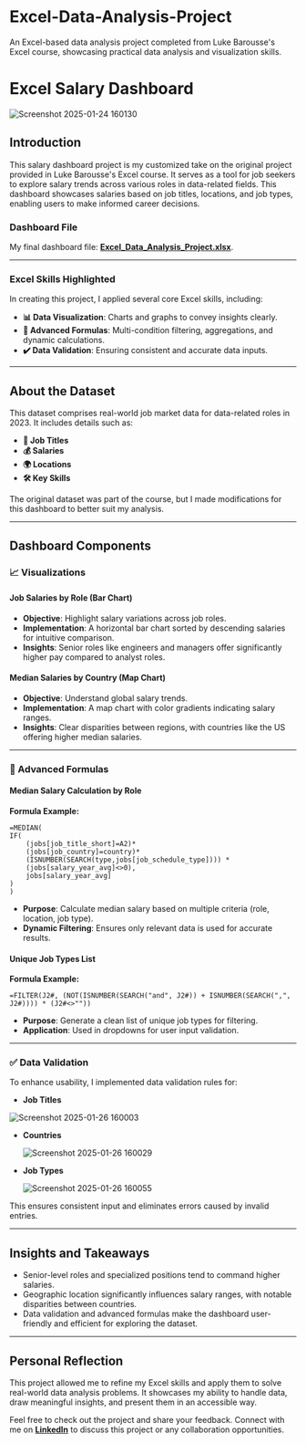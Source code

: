 # Excel-Data-Analysis-Project
An Excel-based data analysis project completed from Luke Barousse's Excel course, showcasing practical data analysis and visualization skills.
# Excel Salary Dashboard

![Screenshot 2025-01-24 160130](https://github.com/user-attachments/assets/ae77c787-8d04-42bb-8842-9b7b4a2e216b)

## Introduction

This salary dashboard project is my customized take on the original project provided in Luke Barousse's Excel course. It serves as a tool for job seekers to explore salary trends across various roles in data-related fields. This dashboard showcases salaries based on job titles, locations, and job types, enabling users to make informed career decisions.

### Dashboard File

My final dashboard file: [**Excel\_Data\_Analysis\_Project.xlsx**](Excel_Data_Analysis_Project.xlsx).

---

### Excel Skills Highlighted

In creating this project, I applied several core Excel skills, including:

- **📊 Data Visualization**: Charts and graphs to convey insights clearly.
- **🧮 Advanced Formulas**: Multi-condition filtering, aggregations, and dynamic calculations.
- **✔️ Data Validation**: Ensuring consistent and accurate data inputs.

---

## About the Dataset

This dataset comprises real-world job market data for data-related roles in 2023. It includes details such as:

- **💼 Job Titles**
- **💰 Salaries**
- **🌍 Locations**
- **🛠️ Key Skills**

The original dataset was part of the course, but I made modifications for this dashboard to better suit my analysis.

---

## Dashboard Components

### 📈 Visualizations

#### Job Salaries by Role (Bar Chart)

- **Objective**: Highlight salary variations across job roles.
- **Implementation**: A horizontal bar chart sorted by descending salaries for intuitive comparison.
- **Insights**: Senior roles like engineers and managers offer significantly higher pay compared to analyst roles.

#### Median Salaries by Country (Map Chart)

- **Objective**: Understand global salary trends.
- **Implementation**: A map chart with color gradients indicating salary ranges.
- **Insights**: Clear disparities between regions, with countries like the US offering higher median salaries.

---

### 🧮 Advanced Formulas

#### Median Salary Calculation by Role

**Formula Example:**

```
=MEDIAN(
IF(
    (jobs[job_title_short]=A2)*
    (jobs[job_country]=country)*
    (ISNUMBER(SEARCH(type,jobs[job_schedule_type]))) *
    (jobs[salary_year_avg]<>0),
    jobs[salary_year_avg]
)
)
```

- **Purpose**: Calculate median salary based on multiple criteria (role, location, job type).
- **Dynamic Filtering**: Ensures only relevant data is used for accurate results.

#### Unique Job Types List

**Formula Example:**

```
=FILTER(J2#, (NOT(ISNUMBER(SEARCH("and", J2#)) + ISNUMBER(SEARCH(",", J2#)))) * (J2#<>""))
```

- **Purpose**: Generate a clean list of unique job types for filtering.
- **Application**: Used in dropdowns for user input validation.

---

### ✅ Data Validation

To enhance usability, I implemented data validation rules for:

- **Job Titles**
  
![Screenshot 2025-01-26 160003](https://github.com/user-attachments/assets/f59883db-a69d-480c-aa26-08d101d44d1a)

- **Countries**

  ![Screenshot 2025-01-26 160029](https://github.com/user-attachments/assets/eac86a0b-c76e-44d5-9050-18aa7926a53d)

- **Job Types**

  ![Screenshot 2025-01-26 160055](https://github.com/user-attachments/assets/ee84a71f-9691-41d9-8382-d786d2cc3962)


This ensures consistent input and eliminates errors caused by invalid entries.

---

## Insights and Takeaways

- Senior-level roles and specialized positions tend to command higher salaries.
- Geographic location significantly influences salary ranges, with notable disparities between countries.
- Data validation and advanced formulas make the dashboard user-friendly and efficient for exploring the dataset.

---

## Personal Reflection

This project allowed me to refine my Excel skills and apply them to solve real-world data analysis problems. It showcases my ability to handle data, draw meaningful insights, and present them in an accessible way.

Feel free to check out the project and share your feedback. Connect with me on [**LinkedIn**](https://www.linkedin.com/in/maruffuzzman-tanvir) to discuss this project or any collaboration opportunities.

